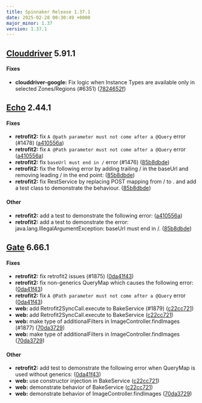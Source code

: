```yaml
---
title: Spinnaker Release 1.37.1
date: 2025-02-28 00:30:49 +0000
major_minor: 1.37
version: 1.37.1
---
```


## [Clouddriver](#clouddriver) 5.91.1

#### Fixes

* **clouddriver-google:**   Fix logic when Instance Types are available only in selected Zones/Regions (#6351) ([7824652f](https://github.com/spinnaker/clouddriver/commit/7824652fae3aac906ed192c9810fd0999bfc7038))

## [Echo](#echo) 2.44.1

#### Fixes

* **retrofit2:**   fix `A @path parameter must not come after a @Query` error (#1478) ([a410556a](https://github.com/spinnaker/echo/commit/a410556a2641ffd5f52847ded27bbbfe4e895690))
* **retrofit2:**   fix `A @Path parameter must not come after a @Query` error ([a410556a](https://github.com/spinnaker/echo/commit/a410556a2641ffd5f52847ded27bbbfe4e895690))
* **retrofit2:**    fix `baseUrl must end in /` error (#1476) ([85b8dbde](https://github.com/spinnaker/echo/commit/85b8dbde9799690a0b3c01b519492a7750f80e8a))
* **retrofit2:**   fix the following error by adding trailing / in the baseUrl and removing leading / in the end point: ([85b8dbde](https://github.com/spinnaker/echo/commit/85b8dbde9799690a0b3c01b519492a7750f80e8a))
* **retrofit2:**   fix RestService by replacing POST mapping from / to . and add a test class to demonstrate the behaviour. ([85b8dbde](https://github.com/spinnaker/echo/commit/85b8dbde9799690a0b3c01b519492a7750f80e8a))

#### Other

* **retrofit2:**   add a test to demonstrate the following error: ([a410556a](https://github.com/spinnaker/echo/commit/a410556a2641ffd5f52847ded27bbbfe4e895690))
* **retrofit2:**   add a test to demonstrate the error: java.lang.IllegalArgumentException: baseUrl must end in /. ([85b8dbde](https://github.com/spinnaker/echo/commit/85b8dbde9799690a0b3c01b519492a7750f80e8a))

## [Gate](#gate) 6.66.1

#### Fixes

* **retrofit2:**   fix retrofit2 issues (#1875) ([0da41f43](https://github.com/spinnaker/gate/commit/0da41f4304997e984a5229fd19c2b475122c0796))
* **retrofit2:**   fix non-generics QueryMap which causes the following error: ([0da41f43](https://github.com/spinnaker/gate/commit/0da41f4304997e984a5229fd19c2b475122c0796))
* **retrofit2:**   fix `A @Path parameter must not come after a @Query` error ([0da41f43](https://github.com/spinnaker/gate/commit/0da41f4304997e984a5229fd19c2b475122c0796))
* **web:**   add Retrofit2SyncCall.execute to BakeService (#1879) ([c22cc721](https://github.com/spinnaker/gate/commit/c22cc721366c42d60c0efe2a2c27f5354abf7b8a))
* **web:**   add Retrofit2SyncCall.execute to BakeService ([c22cc721](https://github.com/spinnaker/gate/commit/c22cc721366c42d60c0efe2a2c27f5354abf7b8a))
* **web:**   make type of additionalFilters in ImageController.findImages (#1877) ([70da3729](https://github.com/spinnaker/gate/commit/70da3729a1f77a43f4091626a2df43462a084370))
* **web:**   make type of additionalFilters in ImageController.findImages ([70da3729](https://github.com/spinnaker/gate/commit/70da3729a1f77a43f4091626a2df43462a084370))

#### Other

* **retrofit2:**   add test to demonstrate the following error when QueryMap is used without generics: ([0da41f43](https://github.com/spinnaker/gate/commit/0da41f4304997e984a5229fd19c2b475122c0796))
* **web:**   use constructor injection in BakeService ([c22cc721](https://github.com/spinnaker/gate/commit/c22cc721366c42d60c0efe2a2c27f5354abf7b8a))
* **web:**   demonstrate behavior of BakeService ([c22cc721](https://github.com/spinnaker/gate/commit/c22cc721366c42d60c0efe2a2c27f5354abf7b8a))
* **web:**   demonstrate behavior of ImageController.findImages ([70da3729](https://github.com/spinnaker/gate/commit/70da3729a1f77a43f4091626a2df43462a084370))
